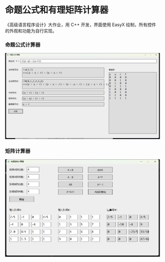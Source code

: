 # 命题公式和有理矩阵计算器
 《高级语言程序设计》大作业，用 C++ 开发，界面使用 EasyX 绘制，所有控件的外观和功能为自行实现。

### 命题公式计算器
![](Screenshots/proposition-1.png)

### 矩阵计算器
![](Screenshots/matrix-1.png)

